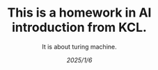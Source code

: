 <header>

# This is a homework in AI introduction from KCL.

It is about turing machine.

*2025/1/6*
